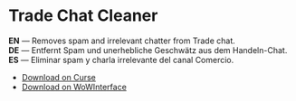 Trade Chat Cleaner
=====================

**EN** — Removes spam and irrelevant chatter from Trade chat.  
**DE** — Entfernt Spam und unerhebliche Geschwätz aus dem Handeln-Chat.  
**ES** — Eliminar spam y charla irrelevante del canal Comercio.

* [Download on Curse](http://www.curse.com/addons/wow/tradechatcleaner/)
* [Download on WoWInterface](http://www.wowinterface.com/downloads/info23178-TradeChatCleaner.html)
